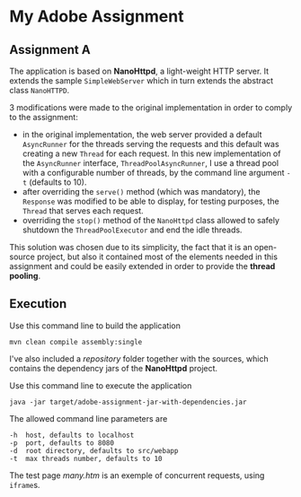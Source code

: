 My Adobe Assignment
==========

Assignment A
-------------------

The application is based on **NanoHttpd**, a light-weight HTTP server. It extends the sample `SimpleWebServer` which in turn extends the abstract class `NanoHTTPD`.

3 modifications were made to the original implementation in order to comply to the assignment:
- in the original implementation, the web server provided a default `AsyncRunner` for the threads serving the requests and this default was creating a new `Thread` for each request. In this new implementation of the `AsyncRunner` interface, `ThreadPoolAsyncRunner`, I use a thread pool with a configurable number of threads, by the command line argument `-t` (defaults to 10).
- after overriding the `serve()` method (which was mandatory), the `Response` was modified to be able to display, for testing purposes, the `Thread` that serves each request.
- overriding the `stop()` method of the `NanoHttpd` class allowed to safely shutdown the `ThreadPoolExecutor` and end the idle threads.

This solution was chosen due to its simplicity, the fact that it is an open-source project, but also it contained most of the elements needed in this assignment and could be easily extended in order to provide the **thread pooling**. 

Execution
-------------------

Use this command line to build the application

	mvn clean compile assembly:single

I've also included a *repository* folder together with the sources, which contains the dependency jars of the **NanoHttpd** project.

Use this command line to execute the application

	java -jar target/adobe-assignment-jar-with-dependencies.jar

The allowed command line parameters are

	-h	host, defaults to localhost
	-p	port, defaults to 8080
	-d	root directory, defaults to src/webapp
	-t	max threads number, defaults to 10
	
The test page *many.htm* is an exemple of concurrent requests, using `iframe`s.